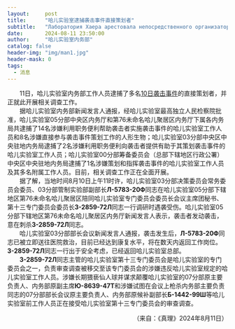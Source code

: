 ```yaml
---
layout:     post
title:      "哈儿实验室逮捕袭击事件直接策划者"
subtitle:   "Лаборатория Хаера арестовала непосредственного организатора нападения"
date:       2024-08-11 23:50:00
author:     "哈儿实验室内务部"
catalog: false
header-img: "img/man1.jpg"
header-mask: 0
tags:
  - 消息
---
```


&emsp;&emsp;11日，哈儿实验室内务部工作人员逮捕了多名[10日袭击事件](../../../../2024/08/10/%E5%BF%AB%E8%AE%AF-%E5%93%88%E5%84%BF%E5%AE%9E%E9%AA%8C%E5%AE%A4%E5%B7%A5%E4%BD%9C%E4%BA%BA%E5%91%98%E9%81%87%E8%A2%AD/)的直接策划者，并正就此开展相关调查工作。  
&emsp;&emsp;据哈儿实验室内务部新闻发言人通报，经哈儿实验室最高独立人民检察院批准，哈儿实验室05分部中央区内务厅和第76未命名哈儿聚居区内务厅下属各内务局共逮捕了14名涉嫌利用职务便利帮助袭击者实施袭击事件的哈儿实验室工作人员和8名涉嫌直接参与袭击事件策划工作的人形生物；哈儿实验室03分部中央区中央驻地内务局逮捕了2名涉嫌利用职务便利向袭击者提供有助于其策划袭击事件的哈儿实验室工作人员；哈儿实验室00分部筹备委员会（总部下辖地区行政公署）中央区中央驻地内务局逮捕了1名涉嫌策划和指挥袭击事件的哈儿实验室工作人员及其多名附属工作人员。目前，相关调查工作正在全面开展。  
&emsp;&emsp;据了解，当地时间8月10日上午11时许，哈儿实验室03分部决策委员会常务委员会委员、03分部管制实验部副部长**Л-5783-20Ф**同志在哈儿实验室05分部下辖地区第76未命名哈儿聚居区陪同哈儿实验室专门委员会委员长会议主席团秘书、第十三专门委员会委员长**З-2859-72Л**同志一行调研时遇袭受伤。哈儿实验室05分部下辖地区第76未命名哈儿聚居区内务厅新闻发言人表示，袭击者发动袭击，意在刺杀**З-2859-72Л**同志。  
&emsp;&emsp;哈儿实验室03分部部长会议新闻发言人通报，袭击发生后，**Л-5783-20Ф**同志已被立即送往医院救治，目前已经达到康复水平，将在数天内返回工作岗位。**З-2859-72Л**同志一行出于安全考虑，已经返回哈儿实验室总部。  
&emsp;&emsp;**З-2859-72Л**同志主管的哈儿实验室第十三专门委员会是哈儿实验室的专门委员会之一，负责审查调查被移交至该专门委员会的涉嫌违反哈儿实验室规定的哈儿实验室工作人员。涉嫌长期猥亵仙人球并谋求颠覆哈儿实验室的07分部原主要负责人、内务部原副主席**Ю-8639-47Т**和涉嫌试图在会议上枪杀内务部主要负责同志的07分部部长会议原主要负责人、内务部原候补副部长**Б-1442-99Ш**等哈儿实验室前工作人员正在接受哈儿实验室第十三专门委员会的审查调查。
<div style="text-align: right">（来自：《真理》2024年8月11日）</div>
